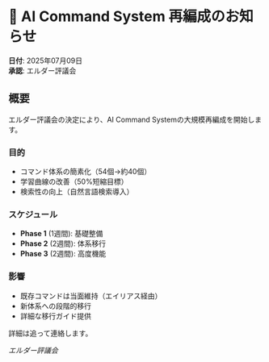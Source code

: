 # 📢 AI Command System 再編成のお知らせ

**日付**: 2025年07月09日  
**承認**: エルダー評議会

## 概要

エルダー評議会の決定により、AI Command Systemの大規模再編成を開始します。

### 目的
- コマンド体系の簡素化（54個→約40個）
- 学習曲線の改善（50%短縮目標）
- 検索性の向上（自然言語検索導入）

### スケジュール
- **Phase 1** (1週間): 基礎整備
- **Phase 2** (2週間): 体系移行
- **Phase 3** (2週間): 高度機能

### 影響
- 既存コマンドは当面維持（エイリアス経由）
- 新体系への段階的移行
- 詳細な移行ガイド提供

詳細は追って連絡します。

*エルダー評議会*
